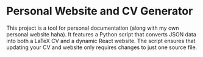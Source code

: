# Personal Website and CV Generator

This project is a tool for personal documentation (along with my own personal website haha). It features a Python script that converts JSON data into both a LaTeX CV and a dynamic React website. The script ensures that updating your CV and website only requires changes to just one source file.